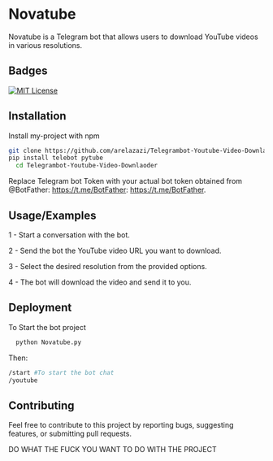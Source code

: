 # Novatube

Novatube is a Telegram bot that allows users to download YouTube videos in various resolutions.
## Badges

[![MIT License](https://img.shields.io/badge/License-MIT-green.svg)](https://choosealicense.com/licenses/mit/)

## Installation

Install my-project with npm

```bash
git clone https://github.com/arelazazi/Telegrambot-Youtube-Video-Downlaoder.git
pip install telebot pytube
  cd Telegrambot-Youtube-Video-Downlaoder
```

Replace Telegram bot Token with your actual bot token obtained from @BotFather: https://t.me/BotFather: https://t.me/BotFather.
## Usage/Examples

1 - Start a conversation with the bot.

2 - Send the bot the YouTube video URL you want to download.

3 - Select the desired resolution from the provided options.

4 - The bot will download the video and send it to you.


## Deployment

To Start the bot project

```bash
  python Novatube.py
```
Then:
```bash
/start #To start the bot chat
/youtube 
```
## Contributing

Feel free to contribute to this project by reporting bugs, suggesting features, or submitting pull requests.

DO WHAT THE FUCK YOU WANT TO DO WITH THE PROJECT 
